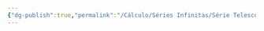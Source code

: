 ```yaml
---
{"dg-publish":true,"permalink":"/Cálculo/Séries Infinitas/Série Telescópica/","created":"2025-04-16T07:06:25.928-03:00"}
---
```


